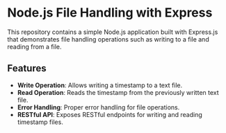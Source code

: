 # Node.js File Handling with Express

This repository contains a simple Node.js application built with Express.js that demonstrates file handling operations such as writing to a file and reading from a file.

## Features

- **Write Operation**: Allows writing a timestamp to a text file.
- **Read Operation**: Reads the timestamp from the previously written text file.
- **Error Handling**: Proper error handling for file operations.
- **RESTful API**: Exposes RESTful endpoints for writing and reading timestamp files.

